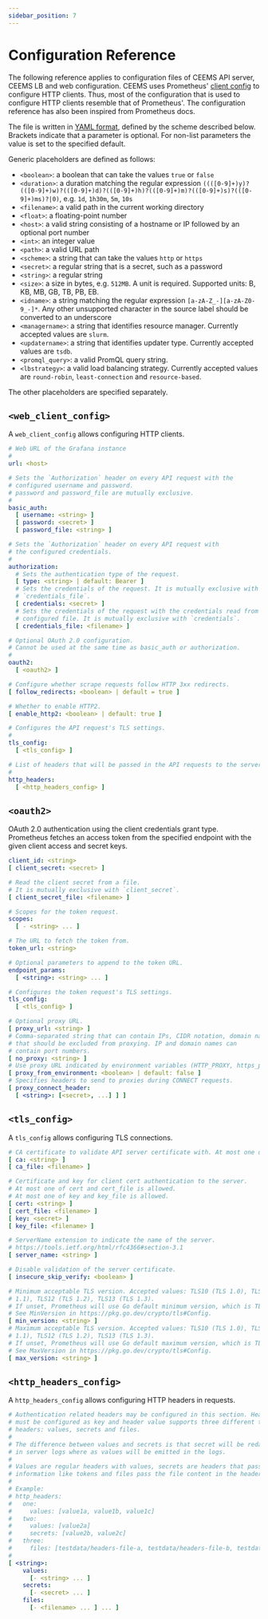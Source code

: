 ```yaml
---
sidebar_position: 7
---
```


# Configuration Reference

The following reference applies to configuration files of CEEMS API server, CEEMS LB and
web configuration. CEEMS uses Prometheus' [client config](https://github.com/prometheus/common/tree/main/config)
to configure HTTP clients. Thus, most of the configuration that is used to configure
HTTP clients resemble that of Prometheus'. The configuration reference has also been
inspired from Prometheus docs.

The file is written in [YAML format](https://en.wikipedia.org/wiki/YAML),
defined by the scheme described below.
Brackets indicate that a parameter is optional. For non-list parameters the
value is set to the specified default.

Generic placeholders are defined as follows:

* `<boolean>`: a boolean that can take the values `true` or `false`
* `<duration>`: a duration matching the regular expression `((([0-9]+)y)?(([0-9]+)w)?(([0-9]+)d)?(([0-9]+)h)?(([0-9]+)m)?(([0-9]+)s)?(([0-9]+)ms)?|0)`, e.g. `1d`, `1h30m`, `5m`, `10s`
* `<filename>`: a valid path in the current working directory
* `<float>`: a floating-point number
* `<host>`: a valid string consisting of a hostname or IP followed by an optional port number
* `<int>`: an integer value
* `<path>`: a valid URL path
* `<scheme>`: a string that can take the values `http` or `https`
* `<secret>`: a regular string that is a secret, such as a password
* `<string>`: a regular string
* `<size>`: a size in bytes, e.g. `512MB`. A unit is required. Supported units: B, KB, MB, GB, TB, PB, EB.
* `<idname>`: a string matching the regular expression `[a-zA-Z_-][a-zA-Z0-9_-]*`. Any other unsupported
character in the source label should be converted to an underscore
* `<managername>`: a string that identifies resource manager. Currently accepted values are `slurm`.
* `<updatername>`: a string that identifies updater type. Currently accepted values are `tsdb`.
* `<promql_query>`: a valid PromQL query string.
* `<lbstrategy>`: a valid load balancing strategy. Currently accepted values are `round-robin`, `least-connection` and `resource-based`.

The other placeholders are specified separately.

## `<web_client_config>`

A `web_client_config` allows configuring HTTP clients.

```yaml
# Web URL of the Grafana instance
#
url: <host>

# Sets the `Authorization` header on every API request with the
# configured username and password.
# password and password_file are mutually exclusive.
#
basic_auth:
  [ username: <string> ]
  [ password: <secret> ]
  [ password_file: <string> ]

# Sets the `Authorization` header on every API request with
# the configured credentials.
#
authorization:
  # Sets the authentication type of the request.
  [ type: <string> | default: Bearer ]
  # Sets the credentials of the request. It is mutually exclusive with
  # `credentials_file`.
  [ credentials: <secret> ]
  # Sets the credentials of the request with the credentials read from the
  # configured file. It is mutually exclusive with `credentials`.
  [ credentials_file: <filename> ]

# Optional OAuth 2.0 configuration.
# Cannot be used at the same time as basic_auth or authorization.
#
oauth2: 
  [ <oauth2> ]

# Configure whether scrape requests follow HTTP 3xx redirects.
[ follow_redirects: <boolean> | default = true ]

# Whether to enable HTTP2.
[ enable_http2: <boolean> | default: true ]

# Configures the API request's TLS settings.
#
tls_config:
  [ <tls_config> ]

# List of headers that will be passed in the API requests to the server.
#
http_headers:
  [ <http_headers_config> ]
```

## `<oauth2>`

OAuth 2.0 authentication using the client credentials grant type. Prometheus fetches an
access token from the specified endpoint with the given client access and secret keys.

```yaml
client_id: <string>
[ client_secret: <secret> ]

# Read the client secret from a file.
# It is mutually exclusive with `client_secret`.
[ client_secret_file: <filename> ]

# Scopes for the token request.
scopes:
  [ - <string> ... ]

# The URL to fetch the token from.
token_url: <string>

# Optional parameters to append to the token URL.
endpoint_params:
  [ <string>: <string> ... ]

# Configures the token request's TLS settings.
tls_config:
  [ <tls_config> ]

# Optional proxy URL.
[ proxy_url: <string> ]
# Comma-separated string that can contain IPs, CIDR notation, domain names
# that should be excluded from proxying. IP and domain names can
# contain port numbers.
[ no_proxy: <string> ]
# Use proxy URL indicated by environment variables (HTTP_PROXY, https_proxy, HTTPs_PROXY, https_proxy, and no_proxy)
[ proxy_from_environment: <boolean> | default: false ]
# Specifies headers to send to proxies during CONNECT requests.
[ proxy_connect_header:
  [ <string>: [<secret>, ...] ] ]
```

## `<tls_config>`

A `tls_config` allows configuring TLS connections.

```yaml
# CA certificate to validate API server certificate with. At most one of ca and ca_file is allowed.
[ ca: <string> ]
[ ca_file: <filename> ]

# Certificate and key for client cert authentication to the server.
# At most one of cert and cert_file is allowed.
# At most one of key and key_file is allowed.
[ cert: <string> ]
[ cert_file: <filename> ]
[ key: <secret> ]
[ key_file: <filename> ]

# ServerName extension to indicate the name of the server.
# https://tools.ietf.org/html/rfc4366#section-3.1
[ server_name: <string> ]

# Disable validation of the server certificate.
[ insecure_skip_verify: <boolean> ]

# Minimum acceptable TLS version. Accepted values: TLS10 (TLS 1.0), TLS11 (TLS
# 1.1), TLS12 (TLS 1.2), TLS13 (TLS 1.3).
# If unset, Prometheus will use Go default minimum version, which is TLS 1.2.
# See MinVersion in https://pkg.go.dev/crypto/tls#Config.
[ min_version: <string> ]
# Maximum acceptable TLS version. Accepted values: TLS10 (TLS 1.0), TLS11 (TLS
# 1.1), TLS12 (TLS 1.2), TLS13 (TLS 1.3).
# If unset, Prometheus will use Go default maximum version, which is TLS 1.3.
# See MaxVersion in https://pkg.go.dev/crypto/tls#Config.
[ max_version: <string> ]
```

## `<http_headers_config>`

A `http_headers_config` allows configuring HTTP headers in requests.

```yaml
# Authentication related headers may be configured in this section. Header name
# must be configured as key and header value supports three different types of 
# headers: values, secrets and files.
#
# The difference between values and secrets is that secret will be redacted
# in server logs where as values will be emitted in the logs.
#
# Values are regular headers with values, secrets are headers that pass secret
# information like tokens and files pass the file content in the headers.
#
# Example:
# http_headers:
#   one:
#     values: [value1a, value1b, value1c]
#   two:
#     values: [value2a]
#     secrets: [value2b, value2c]
#   three:
#     files: [testdata/headers-file-a, testdata/headers-file-b, testdata/headers-file-c]
#
[ <string>: 
    values: 
      [- <string> ... ] 
    secrets: 
      [- <secret> ... ]
    files:
      [- <filename> ... ] ... ]
```
